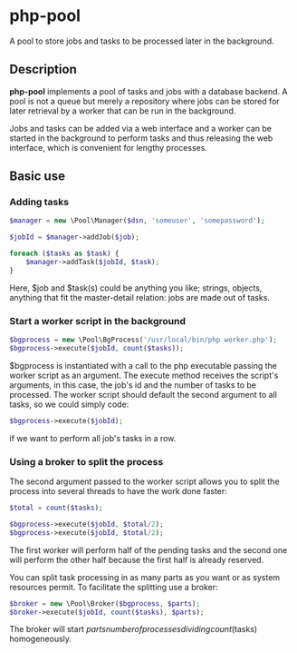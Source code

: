 # php-pool
A pool to store jobs and tasks to be processed later in the background.

## Description

**php-pool** implements a pool of tasks and jobs with a database backend. A pool is not a queue but merely a repository where jobs can be stored for later retrieval by a worker that can be run in the background.

Jobs and tasks can be added via a web interface and a worker can be started in the background to perform tasks and thus releasing the web interface, which is convenient for lengthy processes.

## Basic use

### Adding tasks

```php
$manager = new \Pool\Manager($dsn, 'someuser', 'somepassword');

$jobId = $manager->addJob($job);

foreach ($tasks as $task) {
	$manager->addTask($jobId, $task);
}
```

Here, $job and $task(s) could be anything you like; strings, objects, anything that fit the master-detail relation: jobs are made out of tasks.

### Start a worker script in the background

```php
$bgprocess = new \Pool\BgProcess('/usr/local/bin/php worker.php');
$bgprocess->execute($jobId, count($tasks));
```

$bgprocess is instantiated with a call to the php executable passing the worker script as an argument. The execute method receives the script's arguments, in this case, the job's id and the number of tasks to be processed. The worker script should default the second argument to all tasks, so we could simply code:

```php
$bgprocess->execute($jobId);
```

if we want to perform all job's tasks in a row.

### Using a broker to split the process

The second argument passed to the worker script allows you to split the process into several threads to have the work done faster:

```php
$total = count($tasks);

$bgprocess->execute($jobId, $total/2);
$bgprocess->execute($jobId, $total/2);
````

The first worker will perform half of the pending tasks and the second one will perform the other half because the first half is already reserved.

You can split task processing in as many parts as you want or as system resources permit. To facilitate the splitting use a broker:

```php
$broker = new \Pool\Broker($bgprocess, $parts);
$broker->execute($jobId, count($tasks), $parts);
```

The broker will start $parts number of processes dividing count($tasks) homogeneously.
